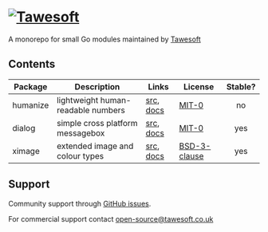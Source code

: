[![Tawesoft](https://www.tawesoft.co.uk/media/0/logo-240r.png)](https://tawesoft.co.uk/go)
================================================================================

A monorepo for small Go modules maintained by [Tawesoft](https://www.tawesoft.co.uk/)

Contents
--------

| Package  | Description                              | Links                                   | License                     | Stable?  | 
| -------- | ---------------------------------------- | --------------------------------------- | ----------------------------|:--------:|
| humanize | lightweight human-readable numbers       | [src](./humanize), [docs][doc_humanize] | [MIT-0](copy_humanize)      | no       |
| dialog   | simple cross platform messagebox         | [src](./dialog),   [docs][doc_dialog]   | [MIT-0](copy_dialog)        | yes      |
| ximage   | extended image and colour types          | [src](./ximage),   [docs][doc_ximage]   | [BSD-3-clause](copy_ximage) | yes      |

[doc_humanize]: https://godoc.org/tawesoft.co.uk/go/humanize
[doc_dialog]:   https://godoc.org/tawesoft.co.uk/go/dialog
[doc_ximage]:   https://godoc.org/tawesoft.co.uk/go/ximage

[copy_humanize]: (./humanize/README.md)
[copy_dialog]:   (./dialog/README.md)
[copy_ximage]:   (./ximage/LICENSE.txt)

Support
-------

Community support through [GitHub issues](https://github.com/tawesoft/go/issues).

For commercial support contact open-source@tawesoft.co.uk

